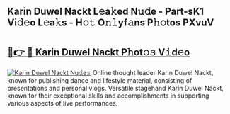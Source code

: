 ## Karin Duwel Nackt L𝚎a𝚔ed N𝚞𝚍e - Part-sK1 Vi𝚍𝚎o L𝚎a𝚔s - H𝚘𝚝 O𝚗𝚕yf𝚊ns P𝚑𝚘tos PXvuV

# <h2><a href="http://kfbde38.oniu.top/?m=Karin+Duwel+Nackt">🔗👉 🔴 Karin Duwel Nackt P𝚑ot𝚘𝚜 V𝚒d𝚎o</a></h2>

[![Karin Duwel Nackt Nu𝚍e𝚜](https://i.imgur.com/0qMVB7G.gif)](http://kfbde38.oniu.top/?m=Karin+Duwel+Nackt)
Online thought leader Karin Duwel Nackt, known for publishing dance and lifestyle material, consisting of presentations and personal vlogs. Versatile stagehand Karin Duwel Nackt, known for their exceptional skills and accomplishments in supporting various aspects of live performances.  
